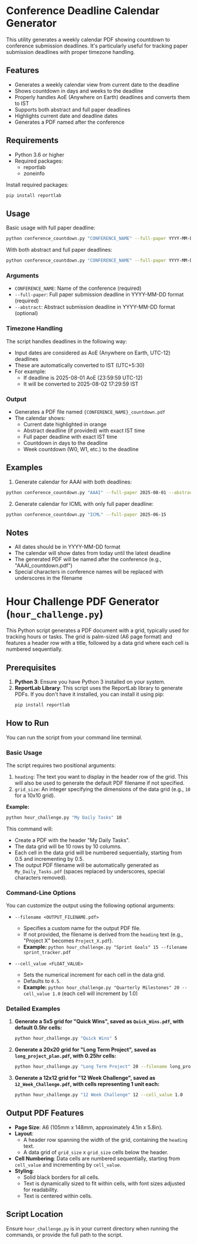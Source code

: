# Conference Deadline Calendar Generator

This utility generates a weekly calendar PDF showing countdown to conference submission deadlines. It's particularly useful for tracking paper submission deadlines with proper timezone handling.

## Features

- Generates a weekly calendar view from current date to the deadline
- Shows countdown in days and weeks to the deadline
- Properly handles AoE (Anywhere on Earth) deadlines and converts them to IST
- Supports both abstract and full paper deadlines
- Highlights current date and deadline dates
- Generates a PDF named after the conference

## Requirements

- Python 3.6 or higher
- Required packages:
  - reportlab
  - zoneinfo

Install required packages:
```bash
pip install reportlab
```

## Usage

Basic usage with full paper deadline:
```bash
python conference_countdown.py "CONFERENCE_NAME" --full-paper YYYY-MM-DD
```

With both abstract and full paper deadlines:
```bash
python conference_countdown.py "CONFERENCE_NAME" --full-paper YYYY-MM-DD --abstract YYYY-MM-DD
```

### Arguments

- `CONFERENCE_NAME`: Name of the conference (required)
- `--full-paper`: Full paper submission deadline in YYYY-MM-DD format (required)
- `--abstract`: Abstract submission deadline in YYYY-MM-DD format (optional)

### Timezone Handling

The script handles deadlines in the following way:
- Input dates are considered as AoE (Anywhere on Earth, UTC-12) deadlines
- These are automatically converted to IST (UTC+5:30)
- For example:
  - If deadline is 2025-08-01 AoE (23:59:59 UTC-12)
  - It will be converted to 2025-08-02 17:29:59 IST

### Output

- Generates a PDF file named `{CONFERENCE_NAME}_countdown.pdf`
- The calendar shows:
  - Current date highlighted in orange
  - Abstract deadline (if provided) with exact IST time
  - Full paper deadline with exact IST time
  - Countdown in days to the deadline
  - Week countdown (W0, W1, etc.) to the deadline

## Examples

1. Generate calendar for AAAI with both deadlines:
```bash
python conference_countdown.py "AAAI" --full-paper 2025-08-01 --abstract 2025-07-25
```

2. Generate calendar for ICML with only full paper deadline:
```bash
python conference_countdown.py "ICML" --full-paper 2025-06-15
```

## Notes

- All dates should be in YYYY-MM-DD format
- The calendar will show dates from today until the latest deadline
- The generated PDF will be named after the conference (e.g., "AAAI_countdown.pdf")
- Special characters in conference names will be replaced with underscores in the filename

# Hour Challenge PDF Generator (`hour_challenge.py`)

This Python script generates a PDF document with a grid, typically used for tracking hours or tasks. The grid is palm-sized (A6 page format) and features a header row with a title, followed by a data grid where each cell is numbered sequentially.

## Prerequisites

1.  **Python 3**: Ensure you have Python 3 installed on your system.
2.  **ReportLab Library**: This script uses the ReportLab library to generate PDFs. If you don't have it installed, you can install it using pip:
    ```bash
    pip install reportlab
    ```

## How to Run

You can run the script from your command line terminal.

### Basic Usage

The script requires two positional arguments:
1.  `heading`: The text you want to display in the header row of the grid. This will also be used to generate the default PDF filename if not specified.
2.  `grid_size`: An integer specifying the dimensions of the data grid (e.g., `10` for a 10x10 grid).

**Example:**
```bash
python hour_challenge.py "My Daily Tasks" 10
```
This command will:
*   Create a PDF with the header "My Daily Tasks".
*   The data grid will be 10 rows by 10 columns.
*   Each cell in the data grid will be numbered sequentially, starting from 0.5 and incrementing by 0.5.
*   The output PDF filename will be automatically generated as `My_Daily_Tasks.pdf` (spaces replaced by underscores, special characters removed).

### Command-Line Options

You can customize the output using the following optional arguments:

*   `--filename <OUTPUT_FILENAME.pdf>`
    *   Specifies a custom name for the output PDF file.
    *   If not provided, the filename is derived from the `heading` text (e.g., "Project X" becomes `Project_X.pdf`).
    *   **Example:** `python hour_challenge.py "Sprint Goals" 15 --filename sprint_tracker.pdf`

*   `--cell_value <FLOAT_VALUE>`
    *   Sets the numerical increment for each cell in the data grid.
    *   Defaults to `0.5`.
    *   **Example:** `python hour_challenge.py "Quarterly Milestones" 20 --cell_value 1.0` (each cell will increment by 1.0)

### Detailed Examples

1.  **Generate a 5x5 grid for "Quick Wins", saved as `Quick_Wins.pdf`, with default 0.5hr cells:**
    ```bash
    python hour_challenge.py "Quick Wins" 5
    ```

2.  **Generate a 20x20 grid for "Long Term Project", saved as `long_project_plan.pdf`, with 0.25hr cells:**
    ```bash
    python hour_challenge.py "Long Term Project" 20 --filename long_project_plan.pdf --cell_value 0.25
    ```

3.  **Generate a 12x12 grid for "12 Week Challenge", saved as `12_Week_Challenge.pdf`, with cells representing 1 unit each:**
    ```bash
    python hour_challenge.py "12 Week Challenge" 12 --cell_value 1.0
    ```

## Output PDF Features

*   **Page Size**: A6 (105mm x 148mm, approximately 4.1in x 5.8in).
*   **Layout**:
    *   A header row spanning the width of the grid, containing the `heading` text.
    *   A data grid of `grid_size` x `grid_size` cells below the header.
*   **Cell Numbering**: Data cells are numbered sequentially, starting from `cell_value` and incrementing by `cell_value`.
*   **Styling**:
    *   Solid black borders for all cells.
    *   Text is dynamically sized to fit within cells, with font sizes adjusted for readability.
    *   Text is centered within cells.

## Script Location

Ensure `hour_challenge.py` is in your current directory when running the commands, or provide the full path to the script.
